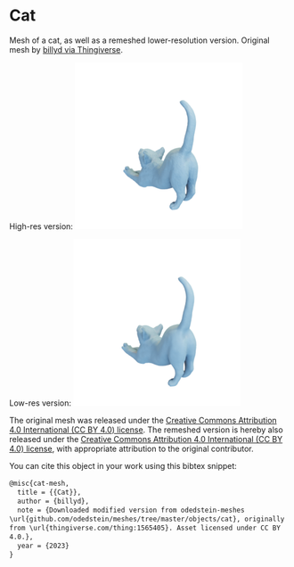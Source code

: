 # Cat

Mesh of a cat, as well as a remeshed lower-resolution version.
Original mesh by [billyd via Thingiverse](https://www.thingiverse.com/thing:1565405).

High-res version:
![cat](cat.png)

Low-res version:
![cat-low-resolution](cat-low-resolution.png)

The original mesh was released under the [Creative Commons Attribution 4.0 International (CC BY 4.0) license](https://creativecommons.org/licenses/by/4.0/).
The remeshed version is hereby also released under the [Creative Commons Attribution 4.0 International (CC BY 4.0) license](https://creativecommons.org/licenses/by/4.0/), with appropriate attribution to the original contributor.

You can cite this object in your work using this bibtex snippet:
```
@misc{cat-mesh,
  title = {{Cat}},
  author = {billyd},
  note = {Downloaded modified version from odedstein-meshes \url{github.com/odedstein/meshes/tree/master/objects/cat}, originally from \url{thingiverse.com/thing:1565405}. Asset licensed under CC BY 4.0.},
  year = {2023}
}
```
